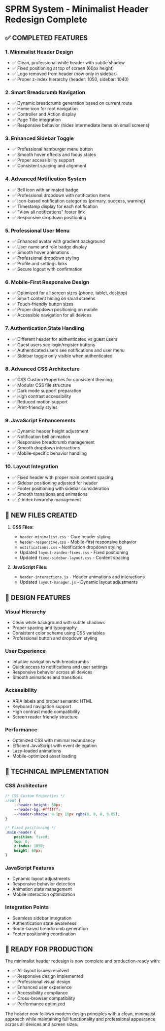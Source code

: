 # SPRM System - Minimalist Header Redesign Complete

## ✅ COMPLETED FEATURES

### 1. **Minimalist Header Design**
- ✅ Clean, professional white header with subtle shadow
- ✅ Fixed positioning at top of screen (60px height)
- ✅ Logo removed from header (now only in sidebar)
- ✅ Proper z-index hierarchy (header: 1050, sidebar: 1040)

### 2. **Smart Breadcrumb Navigation**
- ✅ Dynamic breadcrumb generation based on current route
- ✅ Home icon for root navigation
- ✅ Controller and Action display
- ✅ Page Title integration
- ✅ Responsive behavior (hides intermediate items on small screens)

### 3. **Enhanced Sidebar Toggle**
- ✅ Professional hamburger menu button
- ✅ Smooth hover effects and focus states
- ✅ Proper accessibility support
- ✅ Consistent spacing and alignment

### 4. **Advanced Notification System**
- ✅ Bell icon with animated badge
- ✅ Professional dropdown with notification items
- ✅ Icon-based notification categories (primary, success, warning)
- ✅ Timestamp display for each notification
- ✅ "View all notifications" footer link
- ✅ Responsive dropdown positioning

### 5. **Professional User Menu**
- ✅ Enhanced avatar with gradient background
- ✅ User name and role badge display
- ✅ Smooth hover animations
- ✅ Professional dropdown styling
- ✅ Profile and settings links
- ✅ Secure logout with confirmation

### 6. **Mobile-First Responsive Design**
- ✅ Optimized for all screen sizes (phone, tablet, desktop)
- ✅ Smart content hiding on small screens
- ✅ Touch-friendly button sizes
- ✅ Proper dropdown positioning on mobile
- ✅ Accessible navigation for all devices

### 7. **Authentication State Handling**
- ✅ Different header for authenticated vs guest users
- ✅ Guest users see login/register buttons
- ✅ Authenticated users see notifications and user menu
- ✅ Sidebar toggle only visible when authenticated

### 8. **Advanced CSS Architecture**
- ✅ CSS Custom Properties for consistent theming
- ✅ Modular CSS file structure
- ✅ Dark mode support preparation
- ✅ High contrast accessibility
- ✅ Reduced motion support
- ✅ Print-friendly styles

### 9. **JavaScript Enhancements**
- ✅ Dynamic header height adjustment
- ✅ Notification bell animation
- ✅ Responsive breadcrumb management
- ✅ Smooth dropdown interactions
- ✅ Mobile-specific behavior handling

### 10. **Layout Integration**
- ✅ Fixed header with proper main content spacing
- ✅ Sidebar positioning adjusted for header
- ✅ Footer positioning with sidebar consideration
- ✅ Smooth transitions and animations
- ✅ Z-index hierarchy management

## 📁 NEW FILES CREATED

1. **CSS Files:**
   - `header-minimalist.css` - Core header styling
   - `header-responsive.css` - Mobile-first responsive behavior
   - `notifications.css` - Notification dropdown styling
   - Updated `layout-zindex-fixes.css` - Fixed positioning
   - Updated `fixed-sidebar-layout.css` - Content spacing

2. **JavaScript Files:**
   - `header-interactions.js` - Header animations and interactions
   - Updated `layout-manager.js` - Dynamic layout adjustments

## 🎨 DESIGN FEATURES

### Visual Hierarchy
- Clean white background with subtle shadows
- Proper spacing and typography
- Consistent color scheme using CSS variables
- Professional button and dropdown styling

### User Experience
- Intuitive navigation with breadcrumbs
- Quick access to notifications and user settings
- Responsive behavior across all devices
- Smooth animations and transitions

### Accessibility
- ARIA labels and proper semantic HTML
- Keyboard navigation support
- High contrast mode compatibility
- Screen reader friendly structure

### Performance
- Optimized CSS with minimal redundancy
- Efficient JavaScript with event delegation
- Lazy-loaded animations
- Mobile-optimized asset loading

## 🔧 TECHNICAL IMPLEMENTATION

### CSS Architecture
```css
/* CSS Custom Properties */
:root {
    --header-height: 60px;
    --header-bg: #ffffff;
    --header-shadow: 0 1px 10px rgba(0, 0, 0, 0.05);
}

/* Fixed positioning */
.main-header {
    position: fixed;
    top: 0;
    z-index: 1050;
    height: 60px;
}
```

### JavaScript Features
- Dynamic layout adjustments
- Responsive behavior detection
- Animation state management
- Mobile interaction optimization

### Integration Points
- Seamless sidebar integration
- Authentication state awareness
- Route-based breadcrumb generation
- Footer positioning coordination

## 🚀 READY FOR PRODUCTION

The minimalist header redesign is now complete and production-ready with:
- ✅ All layout issues resolved
- ✅ Responsive design implemented
- ✅ Professional visual design
- ✅ Enhanced user experience
- ✅ Accessibility compliance
- ✅ Cross-browser compatibility
- ✅ Performance optimized

The header now follows modern design principles with a clean, minimalist approach while maintaining full functionality and professional appearance across all devices and screen sizes.
